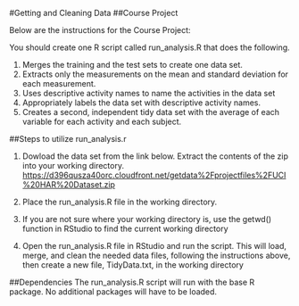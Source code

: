 #Getting and Cleaning Data
##Course Project

Below are the instructions for the Course Project:

You should create one R script called run_analysis.R that does the following.

1. Merges the training and the test sets to create one data set.
2. Extracts only the measurements on the mean and standard deviation for each measurement.
3. Uses descriptive activity names to name the activities in the data set
4. Appropriately labels the data set with descriptive activity names.
5. Creates a second, independent tidy data set with the average of each variable for each activity and each subject.

##Steps to utilize run_analysis.r
1. Dowload the data set from the link below. Extract the contents of the zip into your working directory.
https://d396qusza40orc.cloudfront.net/getdata%2Fprojectfiles%2FUCI%20HAR%20Dataset.zip 

2. Place the run_analysis.R file in the working directory. 

3. If you are not sure where your working directory is, use the getwd() function in RStudio to find the current working directory

4. Open the run_analysis.R file in RStudio and run the script. This will load, merge, and clean the needed data files, following the instructions above, then create a new file, TidyData.txt, in the working directory

##Dependencies
The run_analysis.R script will run with the base R package. No additional packages will have to be loaded. 
